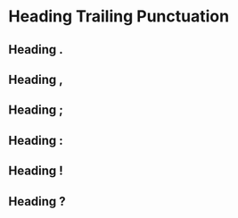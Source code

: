 # Heading Trailing Punctuation

## Heading .

## Heading ,

## Heading ;

## Heading :

## Heading !

## Heading ?

